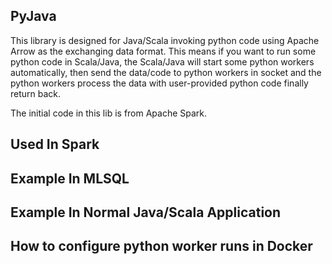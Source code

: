 ## PyJava 

This library is designed for Java/Scala invoking python code using Apache 
Arrow as the exchanging data format. This means if you want to run some python code 
in Scala/Java, the Scala/Java will start some python workers automatically,
then send the data/code to python workers in socket and the python workers process the data with user-provided python code 
finally return back. 

The initial code in this lib is from Apache Spark.


## Used In Spark

## Example In MLSQL

## Example In Normal Java/Scala Application

## How to configure python worker runs in Docker
